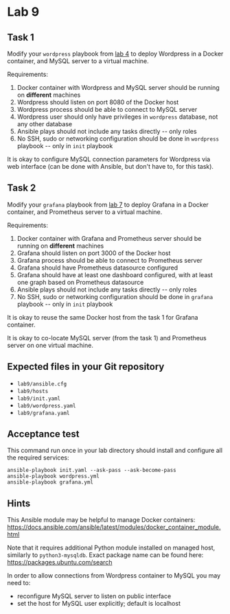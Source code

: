 # Lab 9

## Task 1

Modify your `wordpress` playbook from [lab 4](../lab4/task.md) to deploy
Wordpress in a Docker container, and MySQL server to a virtual machine.

Requirements:
 1. Docker container with Wordpress and MySQL server should be running on
    **different** machines
 2. Wordpress should listen on port 8080 of the Docker host
 3. Wordpress process should be able to connect to MySQL server
 4. Wordpress user should only have privileges in `wordpress` database, not any
    other database
 5. Ansible plays should not include any tasks directly -- only roles
 6. No SSH, sudo or networking configuration should be done in `wordpress`
   playbook -- only in `init` playbook

It is okay to configure MySQL connection parameters for Wordpress via web
interface (can be done with Ansible, but don't have to, for this task).


## Task 2

Modify your `grafana` playbook from [lab 7](../lab7/tasks) to deploy Grafana in
a Docker container, and Prometheus server to a virtual machine.

Requirements:
 1. Docker container with Grafana and Prometheus server should be running on
    **different** machines
 2. Grafana should listen on port 3000 of the Docker host
 3. Grafana process should be able to connect to Prometheus server
 4. Grafana should have Prometheus datasource configured
 5. Grafana should have at least one dashboard configured, with at least one
    graph based on Prometheus datasource
 6. Ansible plays should not include any tasks directly -- only roles
 7. No SSH, sudo or networking configuration should be done in `grafana`
    playbook -- only in `init` playbook

It is okay to reuse the same Docker host from the task 1 for Grafana container.

It is okay to co-locate MySQL server (from the task 1) and Prometheus server on
one virtual machine.


## Expected files in your Git repository

 - `lab9/ansible.cfg`
 - `lab9/hosts`
 - `lab9/init.yaml`
 - `lab9/wordpress.yaml`
 - `lab9/grafana.yaml`


## Acceptance test

This command run once in your lab directory should install and configure all the
required services:

    ansible-playbook init.yaml --ask-pass --ask-become-pass
    ansible-playbook wordpress.yml
    ansible-playbook grafana.yml


## Hints

This Ansible module may be helpful to manage Docker containers:
https://docs.ansible.com/ansible/latest/modules/docker_container_module.html

Note that it requires additional Python module installed on managed host,
similarly to `python3-mysqldb`. Exact package name can be found here:
https://packages.ubuntu.com/search

In order to allow connections from Wordpress container to MySQL you may need to:
 - reconfigure MySQL server to listen on public interface
 - set the host for MySQL user explicitly; default is localhost
